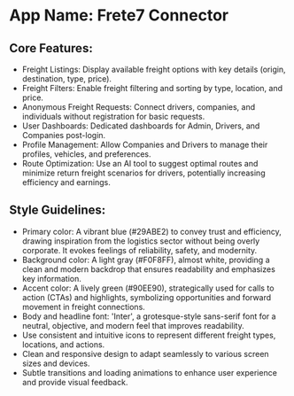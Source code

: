 # **App Name**: Frete7 Connector

## Core Features:

- Freight Listings: Display available freight options with key details (origin, destination, type, price).
- Freight Filters: Enable freight filtering and sorting by type, location, and price.
- Anonymous Freight Requests: Connect drivers, companies, and individuals without registration for basic requests.
- User Dashboards: Dedicated dashboards for Admin, Drivers, and Companies post-login.
- Profile Management: Allow Companies and Drivers to manage their profiles, vehicles, and preferences.
- Route Optimization: Use an AI tool to suggest optimal routes and minimize return freight scenarios for drivers, potentially increasing efficiency and earnings.

## Style Guidelines:

- Primary color: A vibrant blue (#29ABE2) to convey trust and efficiency, drawing inspiration from the logistics sector without being overly corporate. It evokes feelings of reliability, safety, and modernity.
- Background color: A light gray (#F0F8FF), almost white, providing a clean and modern backdrop that ensures readability and emphasizes key information.
- Accent color: A lively green (#90EE90), strategically used for calls to action (CTAs) and highlights, symbolizing opportunities and forward movement in freight connections.
- Body and headline font: 'Inter', a grotesque-style sans-serif font for a neutral, objective, and modern feel that improves readability.
- Use consistent and intuitive icons to represent different freight types, locations, and actions.
- Clean and responsive design to adapt seamlessly to various screen sizes and devices.
- Subtle transitions and loading animations to enhance user experience and provide visual feedback.